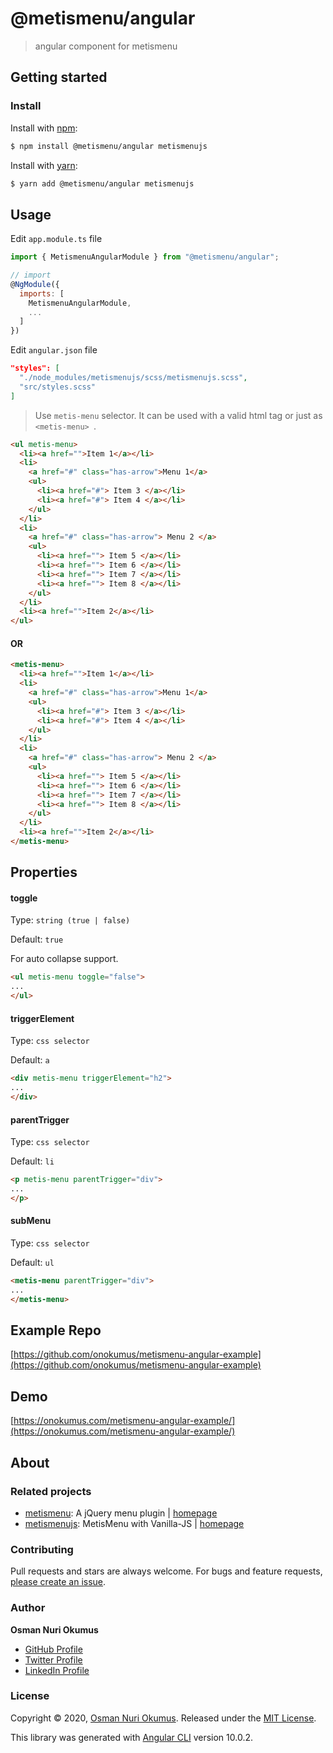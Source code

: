 # @metismenu/angular
> angular component for metismenu

## Getting started
### Install
Install with [npm](https://www.npmjs.com/):

```sh
$ npm install @metismenu/angular metismenujs
```

Install with [yarn](https://yarnpkg.com):

```sh
$ yarn add @metismenu/angular metismenujs
```

## Usage
Edit `app.module.ts` file
```js
import { MetismenuAngularModule } from "@metismenu/angular";

// import
@NgModule({
  imports: [
    MetismenuAngularModule,
    ...
  ]
})
```

Edit `angular.json` file

```json
"styles": [
  "./node_modules/metismenujs/scss/metismenujs.scss",
  "src/styles.scss"
]

```

> Use `metis-menu` selector. It can be used with a valid html tag or just as ```<metis-menu> ```.

```html
<ul metis-menu>
  <li><a href="">Item 1</a></li>
  <li>
    <a href="#" class="has-arrow">Menu 1</a>
    <ul>
      <li><a href="#"> Item 3 </a></li>
      <li><a href="#"> Item 4 </a></li>
    </ul>
  </li>
  <li>
    <a href="#" class="has-arrow"> Menu 2 </a>
    <ul>
      <li><a href=""> Item 5 </a></li>
      <li><a href=""> Item 6 </a></li>
      <li><a href=""> Item 7 </a></li>
      <li><a href=""> Item 8 </a></li>
    </ul>
  </li>
  <li><a href="">Item 2</a></li>
</ul>
```
#### OR

```html
<metis-menu>
  <li><a href="">Item 1</a></li>
  <li>
    <a href="#" class="has-arrow">Menu 1</a>
    <ul>
      <li><a href="#"> Item 3 </a></li>
      <li><a href="#"> Item 4 </a></li>
    </ul>
  </li>
  <li>
    <a href="#" class="has-arrow"> Menu 2 </a>
    <ul>
      <li><a href=""> Item 5 </a></li>
      <li><a href=""> Item 6 </a></li>
      <li><a href=""> Item 7 </a></li>
      <li><a href=""> Item 8 </a></li>
    </ul>
  </li>
  <li><a href="">Item 2</a></li>
</metis-menu>
```


## Properties

#### toggle
Type: `string (true | false)`

Default: `true`

For auto collapse support.

```html
<ul metis-menu toggle="false">
...
</ul>
```

#### triggerElement
Type: `css selector`

Default: `a`

```html
<div metis-menu triggerElement="h2">
...
</div>
```

#### parentTrigger
Type: `css selector`

Default: `li`

```html
<p metis-menu parentTrigger="div">
...
</p>
```

#### subMenu
Type: `css selector`

Default: `ul`

```html
<metis-menu parentTrigger="div">
...
</metis-menu>
```

## Example Repo
[https://github.com/onokumus/metismenu-angular-example](https://github.com/onokumus/metismenu-angular-example)

## Demo
[https://onokumus.com/metismenu-angular-example/](https://onokumus.com/metismenu-angular-example/)

## About

### Related projects
- [metismenu](https://www.npmjs.com/package/metismenu): A jQuery menu plugin | [homepage](https://github.com/onokumus/metismenu#readme "A jQuery menu plugin")
- [metismenujs](https://www.npmjs.com/package/metismenujs): MetisMenu with Vanilla-JS  | [homepage](https://github.com/onokumus/metismenujs#readme "MetisMenu with Vanilla-JS")

### Contributing
Pull requests and stars are always welcome. For bugs and feature requests, [please create an issue](../../issues/new).

### Author
**Osman Nuri Okumus**
+ [GitHub Profile](https://github.com/onokumus)
+ [Twitter Profile](https://twitter.com/onokumus)
+ [LinkedIn Profile](https://linkedin.com/in/onokumus)

### License
Copyright © 2020, [Osman Nuri Okumus](https://github.com/onokumus).
Released under the [MIT License](LICENSE).


This library was generated with [Angular CLI](https://github.com/angular/angular-cli) version 10.0.2.
